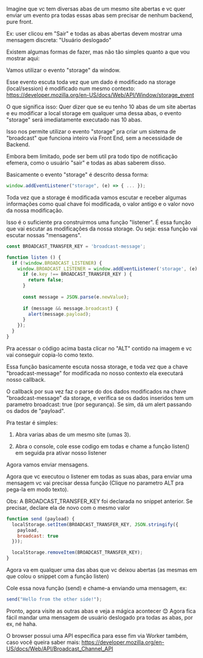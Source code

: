 <!--:::{
  "post_title": "Enviando eventos para diferentes abas de um mesmo domínio sem precisar de um Backend",
  "post_description": "Imagine que vc tem diversas abas de um mesmo site abertas e vc quer enviar um evento pra todas essas abas sem precisar de nenhum backend, pure front",
  "post_created_at": "Wed Nov 09 2022 15:28:26 GMT-0300 (Brasilia Standard Time)"
}:::-->


Imagine que vc tem diversas abas de um mesmo site abertas e vc quer enviar um evento pra todas essas abas sem precisar de nenhum backend, pure front. 

Ex: user clicou em "Sair" e todas as abas abertas devem mostrar uma mensagem discreta: "Usuário deslogado"

Existem algumas formas de fazer, mas não tão simples quanto a que vou mostrar aqui:

Vamos utilizar o evento "storage" da window.

Esse evento escuta toda vez que um dado é modificado na storage (local/session) é modificado num mesmo contexto: https://developer.mozilla.org/en-US/docs/Web/API/Window/storage_event

O que significa isso: Quer dizer que se eu tenho 10 abas de um site abertas e eu modificar a local storage em qualquer uma dessa abas, o evento "storage" será imediatamente executado nas 10 abas.

Isso nos permite utilizar o evento "storage" pra criar um sistema de "broadcast" que funciona inteiro via Front End, sem a necessidade de Backend. 

Embora bem limitado, pode ser bem util pra todo tipo de notificação efemera, como o usuário "sair" e todas as abas saberem disso.

Basicamente o evento "storage" é descrito dessa forma:

```js
window.addEventListener("storage", (e) => { ... });
```

Toda vez que a storage é modificada vamos escutar e receber algumas informações como qual chave foi modificada, o valor antigo e o valor novo da nossa modificação.

Isso é o suficiente pra construirmos uma função "listener". É essa função que vai escutar as modificações da nossa storage. Ou seja: essa função vai escutar nossas "mensagens".

```js
const BROADCAST_TRANSFER_KEY = 'broadcast-message';

function listen () {
  if (!window.BROADCAST_LISTENER) {
    window.BROADCAST_LISTENER = window.addEventListener('storage', (e) => {
      if (e.key !== BROADCAST_TRANSFER_KEY ) {
        return false;
      }
        
      const message = JSON.parse(e.newValue);
      
      if (message && message.broadcast) {
        alert(message.payload);
      }
    });
  }
}
```

Pra acessar o código acima basta clicar no "ALT" contido na imagem e vc vai conseguir copia-lo como texto. 

Essa função basicamente escuta nossa storage, e toda vez que a chave "broadcast-message" for modificada no nosso contexto ela executará nosso callback.

O callback por sua vez faz o parse do dos dados modificados na chave "broadcast-message" da storage, e verifica se os dados inseridos tem um parametro broadcast: true (por segurança). Se sim, dá um alert passando os dados de "payload".

Pra testar é simples:

1. Abra varias abas de um mesmo site (umas 3).  

2. Abra o console, cole esse codigo em todas e chame a função listen() em seguida pra ativar nosso listener

Agora vamos enviar mensagens.

Agora que vc executou o listener em todas as suas abas, para enviar uma mensagem vc vai precisar dessa função (Clique no parametro ALT pra pega-la em modo texto).

Obs: A BROADCAST_TRANSFER_KEY foi declarada no snippet anterior. Se precisar, declare ela de novo com o mesmo valor

```js
function send (payload) {
  localStorage.setItem(BROADCAST_TRANSFER_KEY, JSON.stringify({ 
    payload, 
    broadcast: true 
  }));

  localStorage.removeItem(BROADCAST_TRANSFER_KEY);
}
```

Agora va em qualquer uma das abas que vc deixou abertas (as mesmas em que colou o snippet com a função listen)

Cole essa nova função (send) e chame-a enviando uma mensagem, ex:

```js
send("Hello from the other side!");
```

Pronto, agora visite as outras abas e veja a mágica acontecer 😊 Agora fica fácil mandar uma mensagem de usuário deslogado pra todas as abas, por ex, né haha.

O browser possui uma API específica para esse fim via Worker também, caso você queira saber mais: https://developer.mozilla.org/en-US/docs/Web/API/Broadcast_Channel_API